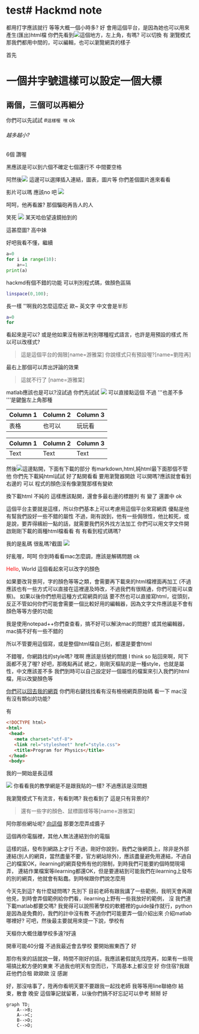 # test# Hackmd note
都用打字應該就行
等等大概一個小時多?
好
會用這個平台，是因為她也可以用來產生(匯出)html檔
你們先看到![](https://i.imgur.com/5yGFFar.png)這個地方，左上角，有嗎?
可以切換
有
瀏覽模式
那我們都用中間的，可以編輯，也可以瀏覽網頁的樣子

首先
# 一個井字號這樣可以設定一個大標

## 兩個，三個可以再細分


你們可以先試試
#`這樣喔 嘿`
ok

###### 越多越小?
[](https://)
6個
讚喔

黑應該是可以到六個不確定七個還行不
中間要空格

阿然後![](https://i.imgur.com/ySdEgrE.png)
這邊可以選擇插入連結，圖表，圖片等
你們差個圖片進來看看



影片可以嗎
應該no 吧
![](https://i.imgur.com/iHDb1y3.jpg)

呵呵，他再看誰?
那個騙砲再告人的人

笑死
![](https://i.imgur.com/3FvNiOL.jpg)
某天哈伯望遠鏡拍到的

這甚麼圖?
高中妹

好吧我看不懂，繼續

```python
a=0
for i in range(10):
    a+=1
print(a)
```
hackmd有個不錯的功能
可以判別程式碼，做顏色區隔

```matlab
linspace(0,100);
```


長一樣
‵‵‵啊我的怎麼這麼近
歐~
英文字
中文會是半形

```matlab
a=0
for
```
看起來是可以?
或是他如果沒有辦法判別哪種程式語言，也許是用預設的樣式
所以可以改樣式?
> 這是這個平台的侷限[name=游雅棠]
> 你說樣式只有預設喔?[name=劉陞再]








最右上那個可以弄出評論的效果
> 這就不行了 [name=游雅棠]

matlab應該也是可以?沒試過
你們先試試
![](https://i.imgur.com/2AwBEye.png) 可以直接點這個
不過 '''也差不多
'''是鍵盤左上角那種



| Column 1 | Column 2 | Column 3 |
| -------- | -------- | -------- |
| 表格     | 也可以   | 玩玩看   |



| Column 1 | Column 2 | Column 3 |
| -------- | -------- | -|
| Text | Text| Text |



然後![](https://i.imgur.com/znzlznv.png)這邊點開，下面有下載的部分
有markdown,html,純html最下面那個不管他
你們先下載純html試試
好了點開看看
要用瀏覽器開啟
可以開嗎?應該就會看到右邊的
可以
程式的顏色沒有像瀏覽那樣有變欸

換下載html
不純的
這樣應該點開，還會多最右邊的標題列
有 變了 還置中
ok


這個平台主要就是這樣，所以你們基本上可以考慮用這個平台來寫網頁
優點是他有幫我們設好一些不錯的屬性
不過，剛有說到，他有一些侷限性，他比較死，或是說，要弄得繽紛一點的話，就需要我們另外找方法加工
你們可以用文字文件開啟剛剛下載的兩種html檔看看
有
有看到程式碼嗎?




我的是亂碼
很亂嗎?截圖
![](https://i.imgur.com/uPHjCtt.png)

好亂喔，呵呵
你到時看看mac怎麼調，應該是解碼問題
ok

<font color="#f00">Hello</font>, World
這個看起來可以改字的顏色




如果要改背景阿，字的顏色等等之類，會需要再下載來的html檔裡面再加工
(不過應該也有一些方式可以直接在這裡邊及時改，不過我們有很精通，你們可能可以查察)。
如果以後你們想用這種方式寫網頁的話
要不然也可以直接寫html，從頭刻，反正不管如何你們可能會需要一個比較好用的編輯器，因為文字文件應該是不會有顏色等等方便的功能

我是使用notepad++你們查查看，搞不好可以解決mac的問題?
或其他編輯器，mac搞不好有一些不錯的

所以不管要用這個寫，或是整個html檔自己刻，都還是要會html



不錯喔，你網路找的style嗎?
嘿啊
應該是括號的問題
I think so
貼回來啊，阿下面都不見了喔?
好吧，那晚點再試
總之，剛剛天樞貼的是一種style，也就是屬性，中文應該差不多
我們到時可以自己設定好一個屬性的檔案來引入我們的html檔，用以改變顏色等

 [你們可以回去我的網頁](https://yatangyu.github.io/program-for-physics/)
 你們用右鍵找找看有沒有檢視網頁原始碼
 看一下
 mac沒
 有沒有類似的功能?
 
 
 
 有
 
 ```html
 <!DOCTYPE html>
<html>
  <head>
    <meta charset="utf-8">
	<link rel="stylesheet" href="style.css">
    <title>Program for Physics</title>
  </head>
  <body>
 ```
 我的一開始是長這樣
 
 
 ![](https://i.imgur.com/PuQYgfv.png)
 你看看我的教學網是不是跟我貼的一樣? 不過應該是沒問題
 
 我瀏覽模式下有流言，有看到嗎?
我也看到了
 這是只有背景的? 
 
> 還有一些字的顏色、鼠標圖樣等等[name=游雅棠]
 

 
 阿你那些網址呢?
[向這個](https://github.com/YatangYu/docus_1/blob/master/%E4%BD%9C%E6%A5%AD%E4%B8%89.docx?raw=true)
那要怎麼弄成醬子

 這個再你電腦裡，其他人無法連結到你的電腦
 
 這樣的話，發布到網路上才行
 不過，剛好你說到，我們之後網頁上，除非是外部連結(別人的網頁，當然盡量不要，官方網站除外)，應該盡量避免用連結，不過自己的檔案OK，ilearning的網頁發佈有他的限制，到時我們可能要約個時間現場弄，
 連結作業檔案等ilearning都還OK，但是要連結到可能我們在ilearning上發布的別的網頁，他就會有點蠢。到時候跟你們說怎麼用
 
今天先到這?
有什麼疑問嗎?
先別下
目前老師有跟我講了一些範例，我明天會再跟他見，到時會弄個範例給你們看，ilearning上野有一些我放好的範例，
沒
我們連下載matlab都要交嗎?
我覺得可以說照著學校的軟體裡的guide操作就行，python是因為是免費的，我們的計中沒有教
不過你們可能要弄一個介紹出來
介紹matlab哪裡好?
可吧，然後最主要就用來提一下說，學校有

天樞你大概住離學校多遠?好遠

開車可能40分鐘
不過我最近會去學校
要開始搬東西了
好

那你有來的話就說一聲，時間不剛好的話，我應該暑假就先找陞再，如果有一些現場搞比較方便的東東
不過我也明天有空而已，下周基本上都沒空
好
你住宿?我跟莊他們合租
歐歐歐
沒
感謝


好，那沒啥事了，陞再你看明天要不要跟我一起找老師
我等等用line聯絡你
結束，散會
晚安
這個筆記就留著，以後你們搞不好忘記可以參考
掰掰
好


```mermaid
graph TD;
    A-->B;
    A-->C;
    B-->D;
    C-->D;
```
